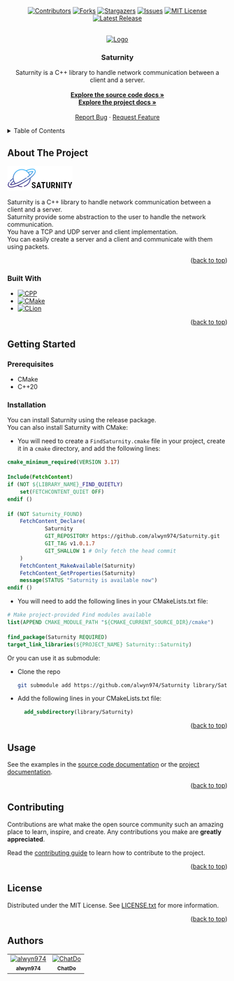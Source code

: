 <!-- Improved compatibility of back to top link: See: https://github.com/othneildrew/Best-README-Template/pull/73 -->
<a name="readme-top"></a>
<!--
*** Thanks for checking out the Best-README-Template. If you have a suggestion
*** that would make this better, please fork the repo and create a pull request
*** or simply open an issue with the tag "enhancement".
*** Don't forget to give the project a star!
*** Thanks again! Now go create something AMAZING! :D
-->



<!-- PROJECT SHIELDS -->
<!--
*** I'm using markdown "reference style" links for readability.
*** Reference links are enclosed in brackets [ ] instead of parentheses ( ).
*** See the bottom of this document for the declaration of the reference variables
*** for contributors-url, forks-url, etc. This is an optional, concise syntax you may use.
*** https://www.markdownguide.org/basic-syntax/#reference-style-links
-->
<div align="center">

[![Contributors][contributors-shield]][contributors-url]
[![Forks][forks-shield]][forks-url]
[![Stargazers][stars-shield]][stars-url]
[![Issues][issues-shield]][issues-url]
[![MIT License][license-shield]][license-url]
[![Latest Release][release-shield]][release-url]

</div>



<!-- PROJECT LOGO -->
<br />
<div align="center">
  <a href="https://github.com/alwyn974/Saturnity">
    <img src="assets/logo.ico" alt="Logo" width="80" height="80">
  </a>

<h3 align="center">Saturnity</h3>

  <p align="center">
    Saturnity is a C++ library to handle network communication between a client and a server. <br />
    <br />
    <a href="https://alwyn974-rtype.gitbook.io/saturnity"><strong>Explore the source code docs »</strong></a>
    <br />
    <a href="https://alwyn974-rtype.gitbook.io/saturnity"><strong>Explore the project docs »</strong></a>
    <br />
    <br />
    <a href="https://github.com/alwyn974/Saturnity/issues">Report Bug</a>
    ·
    <a href="https://github.com/alwyn974/Saturnity/issues">Request Feature</a>
  </p>
</div>

<!-- TABLE OF CONTENTS -->
<details>
  <summary>Table of Contents</summary>
  <ol>
    <li>
      <a href="#about-the-project">About The Project</a>
      <ul>
        <li><a href="#built-with">Built With</a></li>
      </ul>
    </li>
    <li>
      <a href="#getting-started">Getting Started</a>
      <ul>
        <li><a href="#prerequisites">Prerequisites</a></li>
        <li><a href="#installation">Installation</a></li>
      </ul>
    </li>
    <li><a href="#usage">Usage</a></li>
    <li><a href="#roadmap">Roadmap</a></li>
    <li><a href="#contributing">Contributing</a></li>
    <li><a href="#license">License</a></li>
    <li><a href="#contact">Contact</a></li>
    <li><a href="#acknowledgments">Acknowledgments</a></li>
  </ol>
</details>

<!-- ABOUT THE PROJECT -->
## About The Project

[![Product Name Screen Shot][product-screenshot]](https://github.com/alwyn974/Saturnity)

Saturnity is a C++ library to handle network communication between a client and a server. <br />
Saturnity provide some abstraction to the user to handle the network communication. <br />
You have a TCP and UDP server and client implementation. <br />
You can easily create a server and a client and communicate with them using packets. <br />

<p align="right">(<a href="#readme-top">back to top</a>)</p>

### Built With

* [![CPP][CPP]][CPP-url]
* [![CMake][CMake]][CMake-url]
* [![CLion][CLion]][CLion-url]

<p align="right">(<a href="#readme-top">back to top</a>)</p>

<!-- GETTING STARTED -->
## Getting Started

### Prerequisites

- CMake
- C++20

### Installation

You can install Saturnity using the release package. <br />
You can also install Saturnity with CMake:

- You will need to create a `FindSaturnity.cmake` file in your project, create it in a `cmake` directory, and add the following lines:

```cmake
cmake_minimum_required(VERSION 3.17)

Include(FetchContent)
if (NOT ${LIBRARY_NAME}_FIND_QUIETLY)
    set(FETCHCONTENT_QUIET OFF)
endif ()

if (NOT Saturnity_FOUND)
    FetchContent_Declare(
            Saturnity
            GIT_REPOSITORY https://github.com/alwyn974/Saturnity.git
            GIT_TAG v1.0.1.7
            GIT_SHALLOW 1 # Only fetch the head commit
    )
    FetchContent_MakeAvailable(Saturnity)
    FetchContent_GetProperties(Saturnity)
    message(STATUS "Saturnity is available now")
endif ()
```
- You will need to add the following lines in your CMakeLists.txt file:

```cmake
# Make project-provided Find modules available
list(APPEND CMAKE_MODULE_PATH "${CMAKE_CURRENT_SOURCE_DIR}/cmake")

find_package(Saturnity REQUIRED)
target_link_libraries(${PROJECT_NAME} Saturnity::Saturnity)
```

Or you can use it as submodule:
- Clone the repo
   ```sh
   git submodule add https://github.com/alwyn974/Saturnity library/Saturnity
   ```
- Add the following lines in your CMakeLists.txt file:
  ```cmake
    add_subdirectory(library/Saturnity)
  ```

<p align="right">(<a href="#readme-top">back to top</a>)</p>

<!-- USAGE EXAMPLES -->
## Usage

See the examples in the [source code documentation][github.io-url] or the [project documentation][gitbook-url].

<p align="right">(<a href="#readme-top">back to top</a>)</p>


<!-- CONTRIBUTING -->
## Contributing

Contributions are what make the open source community such an amazing place to learn, inspire, and create. Any contributions you make are **greatly appreciated**.

Read the [contributing guide][contributing-url] to learn how to contribute to the project.

<p align="right">(<a href="#readme-top">back to top</a>)</p>


<!-- LICENSE -->
## License

Distributed under the MIT License. See [LICENSE.txt][license-url] for more information.

<p align="right">(<a href="#readme-top">back to top</a>)</p>

## Authors

<table>
    <tbody>
        <tr>
            <td align="center"><a href="https://github.com/alwyn974/"><img src="https://avatars.githubusercontent.com/u/47529956?v=4?s=100" width="100px;" alt="alwyn974"/><br /><sub><b>alwyn974</b></sub></a><br /></td>
            <td align="center"><a href="https://github.com/ChatDo/"><img src="https://avatars.githubusercontent.com/u/72121087?v=4?s=100" width="100px;" alt="ChatDo"/><br /><sub><b>ChatDo</b></sub></a><br /></td>
        </tr>
    </tbody>
</table>


<!-- MARKDOWN LINKS & IMAGES -->
<!-- https://www.markdownguide.org/basic-syntax/#reference-style-links -->
[contributors-shield]: https://img.shields.io/github/contributors/alwyn974/Saturnity.svg?style=for-the-badge
[contributors-url]: https://github.com/alwyn974/Saturnity/graphs/contributors
[forks-shield]: https://img.shields.io/github/forks/alwyn974/Saturnity.svg?style=for-the-badge
[forks-url]: https://github.com/alwyn974/Saturnity/network/members
[stars-shield]: https://img.shields.io/github/stars/alwyn974/Saturnity.svg?style=for-the-badge
[stars-url]: https://github.com/alwyn974/Saturnity/stargazers
[issues-shield]: https://img.shields.io/github/issues/alwyn974/Saturnity.svg?style=for-the-badge
[issues-url]: https://github.com/alwyn974/Saturnity/issues
[license-shield]: https://img.shields.io/github/license/alwyn974/Saturnity.svg?style=for-the-badge
[license-url]: https://github.com/alwyn974/Saturnity/blob/master/LICENSE.txt
[product-screenshot]: assets/nsis-header.png
[contributing-url]: CONTRIBUTING.md
[gitbook-url]: https://alwyn974-rtype.gitbook.io/saturnity/
[github.io-url]: https://alwyn974.github.io/Saturnity/
[release-shield]: https://img.shields.io/github/v/release/alwyn974/Saturnity?color=lime&label=LATEST%20RELEASE&style=for-the-badge
[release-url]: https://github.com/alwyn974/Saturnity/releases/latest

[CPP]: https://img.shields.io/badge/c++-%2300599C.svg?style=for-the-badge&logo=c%2B%2B&logoColor=white
[CPP-url]: https://en.cppreference.com/w/cpp/20
[CMake]: https://img.shields.io/badge/CMake-%23008FBA.svg?style=for-the-badge&logo=cmake&logoColor=white
[CMake-url]: https://cmake.org
[CLion]: https://img.shields.io/badge/CLion-black?style=for-the-badge&logo=clion&logoColor=white
[CLion-url]: https://www.jetbrains.com/clion/
